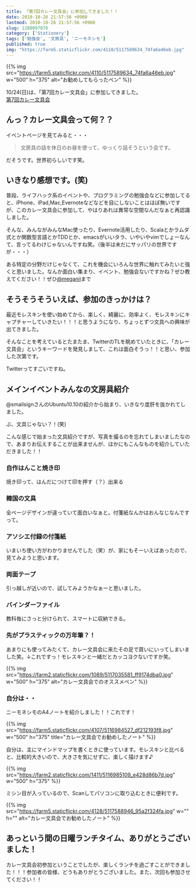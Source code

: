 ```yaml
---
title: 「第7回カレー文具会」に参加してきました！！
date: 2010-10-26 21:57:56 +0900
lastmod: 2010-10-26 21:57:56 +0900
slug: 1288097876
category: ['Stationery']
tags: ['勉強会', '文房具', 'ニーモネシモ']
published: true
img: "https://farm5.staticflickr.com/4110/5117589634_74fa6a46eb.jpg"
---
```



{{% img src="https://farm5.staticflickr.com/4110/5117589634_74fa6a46eb.jpg" w="500" h="375" alt="お勧めしてもらったペン" %}}


10/24(日)は、「第7回カレー文具会」に参加してきました。  
[第7回カレー文具会](http://tweetvite.com/event/jd25)


## んっ？カレー文具会って何？？
イベントページを見てみると・・・

> 文房具の話を休日のお昼を使って、ゆっくり話そうという会です。 

だそうです。世界初らしいです笑。


## いきなり感想です。(笑)
普段、ライフハック系のイベントや、プログラミングの勉強会などに参加してると、iPhone、iPad,Mac,Evernoteなどなどを目にしないことはほぼ無いですが、このカレー文具会に参加して、やはりあれは異常な空間なんだなぁと再認識しました。

そんな、みんながみんなMac使ったり、Evernote活用したり、Scalaとかラムダ式とか関数型言語とかTDDとか、emacsがいいタラ、いやいやvimでしょーなんて、言ってるわけじゃないんですね笑。（後半は未だにサッパリの世界ですが・・・）

ある特定の分野だけじゃなくて、これを機会にいろんな世界に触れてみたいと強くと思いました。なんか面白い集まり、イベント、勉強会ないですかね？ぜひ教えてください！！ぜひ<a href="http://twitter.com/#!/meganii">@meganii</a>まで



## そうそうそういえば、参加のきっかけは？
最近モレスキンを使い始めてから、楽しく、綺麗に、効率よく、モレスキンにキャプチャーしていきたい！！！と思うようになり、ちょっとずつ文具への興味が出てきました。

そんなことを考えているとたまたま、TwitterのTLを眺めていたときに、「カレー文具会」というキーワードを発見しまして、これは面白そうっ！！と思い、参加した次第です。

Twitterってすごいですね。

## メインイベントみんなの文房具紹介
@smailsignさんのUbuntu10.10の紹介から始まり、いきなり度肝を抜かれてしました。

ぶ、文具じゃない？！(笑)

こんな感じで始まった文具紹介ですが、写真を撮るのを忘れてしまいましたなので、あまりお伝えすることが出来ませんが、ほかにもこんなものを紹介していただきました！！


### 自作はんこと焼き印
焼き印って、はんだにつけて印を押す（？）出来る


### 韓国の文具
全ページデザインが違っていて面白いなぁと。付箋紙なんかはおんなじなんですって。

### アソシエ付録の付箋紙
いまいち使い方がわかりませんでした（笑）が、家にもそーいえばあったので、見てみようと思います。


### 両面テープ
引っ越しが近いので、試してみようかなぁーと思いました。


### バインダーファイル
教科毎にさっと分けられて、スマートに収納できる。

### 先がプラスティックの万年筆？！
あまりにも使ってみたくて、カレー文具会に来たその足で買いにいってしまいました笑。↓これですっ！モレスキンと一緒だとカッコヨクないですか笑。

{{% img src="https://farm2.staticflickr.com/1089/5117035581_ff9174dba0.jpg" w="500" h="375" alt="カレー文具会でのオススメペン" %}}


### 自分は・・
ニーモネシモのA4ノートを紹介しました！！これです！

{{% img src="https://farm5.staticflickr.com/4107/5116984527_df212193f8.jpg" w="500" h="375" title="カレー文具会でお勧めしたノート" %}}

自分は、主にマインドマップを書くときに使っています。モレスキンと比べると、比較的大きいので、大きさを気にせずに、楽しく描けます♪

{{% img src="https://farm2.staticflickr.com/1411/5116985109_e428d86b7d.jpg" w="500" h="375" %}}


ミシン目が入っているので、Scanしてパソコンに取り込むときに便利です。


{{% img src="https://farm5.staticflickr.com/4128/5117588946_95a2f324fa.jpg" w="" h="" alt="カレー文具会でお勧めしたノート" %}}


## あっという間の日曜ランチタイム、ありがとうございました！
カレー文具会初参加ということでしたが、楽しくランチを過ごすことができました！！！参加者の皆様、どうもありがとうございました。また、次回も参加させてください！！
